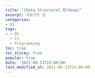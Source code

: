 ```yaml
---
title: "[Data Structure] 힙(Heap)"
excerpt: 자료구조 힙
categories:
- DS
tags:
- - DS
  - CS
  - Programming
toc: true
toc_sticky: true
popular: true
date: '2021-08-23T23:00:00'
last_modified_at: 2021-08-23T23:00:00
---
```


